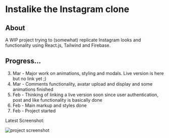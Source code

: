 # Instalike the Instagram clone

## About

A WIP project trying to (somewhat) replicate Instagram looks and functionality using React.js, 
Tailwind and Firebase. 

## Progress...

3. Mar - Major work on animations, styling and modals. Live version is here but no link yet ;)
1. Mar - Comments functionality, avatar upload and display and some animations finished
25. Feb -  Thinking of linking a live version soon since user authentication, post and like functionality is basically done
22. Feb - Main markup and styles done
20. Feb - Project started

Latest Screenshot:

![project screenshot](https://i.ibb.co/j6VJBmq/isntacloness.jpg)
